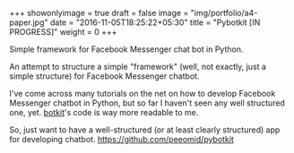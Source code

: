 +++
showonlyimage = true
draft = false
image = "img/portfolio/a4-paper.jpg"
date = "2016-11-05T18:25:22+05:30"
title = "Pybotkit [IN PROGRESS]"
weight = 0
+++

Simple framework for Facebook Messenger chat bot in Python. 
<!--more-->

An attempt to structure a simple "framework" (well, not exactly, just a simple structure) for Facebook Messenger chatbot.

I've come across many tutorials on the net on how to develop Facebook Messenger chatbot in Python, but so far I haven't seen any well structured one, yet. [botkit](https://www.botkit.ai/)'s code is way more readable to me.

So, just want to have a well-structured (or at least clearly structured) app for developing chatbot.
https://github.com/peeomid/pybotkit
